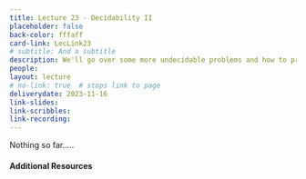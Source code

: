 ```yaml
---
title: Lecture 23 - Decidability II
placeholder: false
back-color: fffaff
card-link: LecLink23
# subtitle: And a subtitle
description: We'll go over some more undecidable problems and how to prove their (un-)decidability. We'll use our familiar reduction method in novel ways. 
people:
layout: lecture
# no-link: true  # stops link to page 
deliverydate: 2023-11-16
link-slides: 
link-scribbles: 
link-recording: 
---
```


Nothing so far.....

<h4>Additional Resources</h4>








